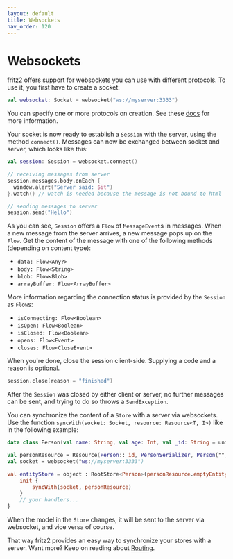 ```yaml
---
layout: default
title: Websockets
nav_order: 120
---
```

# Websockets

fritz2 offers support for websockets you can use with different protocols. To use it, you first have to create a socket:
 
```kotlin
val websocket: Socket = websocket("ws://myserver:3333")
```
You can specify one or more protocols on creation. See these [docs](https://developer.mozilla.org/en-US/docs/Web/API/WebSocket/WebSocket) for more information.

Your socket is now ready to establish a `Session` with the server, using the method `connect()`. Messages can now be exchanged between socket and server, which looks like this:

```kotlin
val session: Session = websocket.connect()

// receiving messages from server
session.messages.body.onEach {
  window.alert("Server said: $it")
}.watch() // watch is needed because the message is not bound to html

// sending messages to server
session.send("Hello")
```

As you can see, `Session` offers a `Flow` of `MessageEvent`s in messages. When a new message from the server arrives, a new message pops up on the `Flow`. Get the content of the message with one of the following methods (depending on content type):
* `data: Flow<Any?>`
* `body: Flow<String>`
* `blob: Flow<Blob>`
* `arrayBuffer: Flow<ArrayBuffer>`

More information regarding the connection status is provided by the `Session` as `Flow`s:
* `isConnecting: Flow<Boolean>`
* `isOpen: Flow<Boolean>`
* `isClosed: Flow<Boolean>`
* `opens: Flow<Event>`
* `closes: Flow<CloseEvent>`

When you're done, close the session client-side. Supplying a code and a reason is optional.
```kotlin
session.close(reason = "finished")
```
After the `Session` was closed by either client or server, no further messages can be sent, and trying to do so throws a `SendException`.


You can synchronize the content of a `Store` with a server via websockets. Use the function `syncWith(socket: Socket, resource: Resource<T, I>)` like in the following example:

```kotlin
data class Person(val name: String, val age: Int, val _id: String = uniqueId())

val personResource = Resource(Person::_id, PersonSerializer, Person("", 0))
val socket = websocket("ws://myserver:3333")

val entityStore = object : RootStore<Person>(personResource.emptyEntity) {
    init {
        syncWith(socket, personResource)
    }
    // your handlers...
}
```

When the model in the `Store` changes, it will be sent to the server via websocket, and vice versa of course.

That way fritz2 provides an easy way to synchronize your stores with a server. Want more? Keep on reading about [Routing](Routing.html).